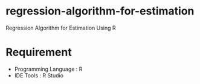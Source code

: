 # regression-algorithm-for-estimation
Regression Algorithm for Estimation Using R

# Requirement
- Programming Language : R
- IDE Tools : R Studio
